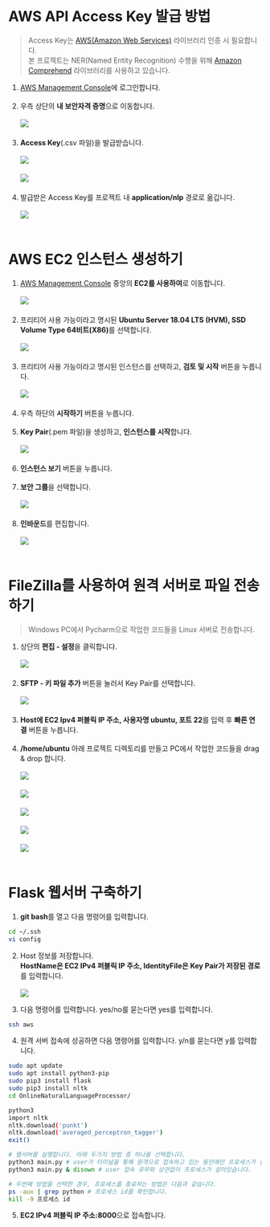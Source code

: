 # AWS API Access Key 발급 방법

> Access Key는 <a href="https://aws.amazon.com/ko/what-is-aws/?nc1=f_cc">AWS(Amazon Web Services)</a> 라이브러리 인증 시 필요합니다.<br>
본 프로젝트는 NER(Named Entity Recognition) 수행을 위해 <a href="https://aws.amazon.com/ko/comprehend/features/">Amazon Comprehend</a> 라이브러리를 사용하고 있습니다.

<ol type=number>
  <li><a href="https://aws.amazon.com/ko/console/">AWS Management Console</a>에 로그인합니다.</li><br>
  <li>우측 상단의 <b>내 보안자격 증명</b>으로 이동합니다.<br>
  <br><kbd><img src="md/Screenshot_1.png"></kbd></li><br>
  <li><b>Access Key</b>(.csv 파일)을 발급받습니다.<br>
  <br><kbd><img src="md/Screenshot_2.png"></kbd><br>
  <br><kbd><img src="md/Screenshot_3.png"></kbd></li><br>
  <li>발급받은 Access Key를 프로젝트 내 <b>application/nlp</b> 경로로 옮깁니다.<br>
  <br><kbd><img src="md/Screenshot_4.png"></kbd></li><br>
</ol>

# AWS EC2 인스턴스 생성하기

<ol type=number>
  <li><a href="https://aws.amazon.com/ko/console/">AWS Management Console</a> 중앙의 <b>EC2를 사용하여</b>로 이동합니다.<br>
  <br><kbd><img src="md/Screenshot_5.png"></kbd></li><br>
  <li>프리티어 사용 가능이라고 명시된 <b>Ubuntu Server 18.04 LTS (HVM), SSD Volume Type 64비트(X86)</b>를 선택합니다.<br>
  <br><kbd><img src="md/Screenshot_6.png"></kbd></li><br>
  <li>프리티어 사용 가능이라고 명시된 인스턴스를 선택하고, <b>검토 및 시작</b> 버튼을 누릅니다.<br>
  <br><kbd><img src="md/Screenshot_7.png"></kbd></li><br>
  <li>우측 하단의 <b>시작하기</b> 버튼을 누릅니다.</li><br>
  <li><b>Key Pair</b>(.pem 파일)을 생성하고, <b>인스턴스를 시작</b>합니다.<br>
  <br><kbd><img src="md/Screenshot_8.png"></kbd></li><br>
  <li><b>인스턴스 보기</b> 버튼을 누릅니다.</li><br>
  <li><b>보안 그룹</b>을 선택합니다.<br>
  <br><kbd><img src="md/Screenshot_18.png"></kbd></li><br>
  <li><b>인바운드</b>를 편집합니다.<br>
  <br><kbd><img src="md/Screenshot_19.png"></kbd></li><br>
</ol>

# FileZilla를 사용하여 원격 서버로 파일 전송하기

> Windows PC에서 Pycharm으로 작업한 코드들을 Linux 서버로 전송합니다.

<ol type=number>
  <li>상단의 <b>편집 - 설정</b>을 클릭합니다.<br>
  <br><kbd><img src="md/Screenshot_11.png"></kbd></li><br>
  <li><b>SFTP - 키 파일 추가</b> 버튼을 눌러서 Key Pair를 선택합니다.<br>
  <br><kbd><img src="md/Screenshot_12.png"></kbd></li><br>
  <li><b>Host에 EC2 Ipv4 퍼블릭 IP 주소, 사용자명 ubuntu, 포트 22</b>를 입력 후 <b>빠른 연결</b> 버튼을 누릅니다.</li><br>
  <li><b>/home/ubuntu</b> 아래 프로젝트 디렉토리를 만들고 PC에서 작업한 코드들을 drag & drop 합니다.<br>
  <br><kbd><img src="md/Screenshot_13.png"></kbd><br>
  <br><kbd><img src="md/Screenshot_14.png"></kbd><br>
  <br><kbd><img src="md/Screenshot_15.png"></kbd><br>
  <br><kbd><img src="md/Screenshot_16.png"></kbd><br>
  <br><kbd><img src="md/Screenshot_17.png"></kbd></li><br>
</ol>

# Flask 웹서버 구축하기

1. <b>git bash</b>를 열고 다음 명령어를 입력합니다.
```bash
cd ~/.ssh
vi config
```
2. Host 정보를 저장합니다.<br> 
<b>HostName은 EC2 IPv4 퍼블릭 IP 주소, IdentityFile은 Key Pair가 저장된 경로</b>를 입력합니다.<br>
<br><kbd><img src="md/Screenshot_10.png"></kbd>

3. 다음 명령어를 입력합니다. yes/no를 묻는다면 yes를 입력합니다.
```bash
ssh aws
```

4. 원격 서버 접속에 성공하면 다음 명령어를 입력합니다. y/n를 묻는다면 y를 입력합니다.</b>
```bash
sudo apt update
sudo apt install python3-pip
sudo pip3 install flask
sudo pip3 install nltk
cd OnlineNaturalLanguageProcessor/

python3
import nltk
nltk.download('punkt')
nltk.download('averaged_perceptron_tagger')
exit()

# 웹서버를 실행합니다. 아래 두가지 방법 중 하나를 선택합니다.
python3 main.py # user가 터미널을 통해 원격으로 접속하고 있는 동안에만 프로세스가 살아있습니다.
python3 main.py & disown # user 접속 유무와 상관없이 프로세스가 살아있습니다.

# 두번째 방법을 선택한 경우, 프로세스를 종료하는 방법은 다음과 같습니다.
ps -aux | grep python # 프로세스 id를 확인합니다.
kill -9 프로세스 id
```
5. <b>EC2 IPv4 퍼블릭 IP 주소:8000</b>으로 접속합니다.
